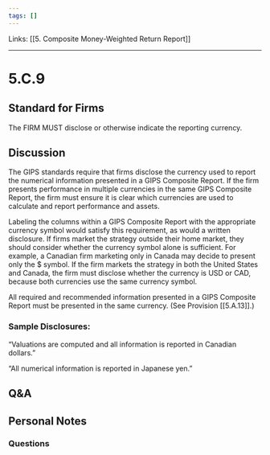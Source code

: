 ```yaml
---
tags: []
---
```

Links: [[5. Composite Money-Weighted Return Report]]
___
# 5.C.9
## Standard for Firms
The FIRM MUST disclose or otherwise indicate the reporting currency.
## Discussion
The GIPS standards require that firms disclose the currency used to report the numerical information presented in a GIPS Composite Report. If the firm presents performance in multiple currencies in the same GIPS Composite Report, the firm must ensure it is clear which currencies are used to calculate and report performance and assets.

Labeling the columns within a GIPS Composite Report with the appropriate currency symbol would satisfy this requirement, as would a written disclosure. If firms market the strategy outside their home market, they should consider whether the currency symbol alone is sufficient. For example, a Canadian firm marketing only in Canada may decide to present only the $ symbol. If the firm markets the strategy in both the United States and Canada, the firm must disclose whether the currency is USD or CAD, because both currencies use the same currency symbol.

All required and recommended information presented in a GIPS Composite Report must be presented in the same currency. (See Provision [[5.A.13]].)
### Sample Disclosures:
“Valuations are computed and all information is reported in Canadian dollars.”

“All numerical information is reported in Japanese yen.”
## Q&A

## Personal Notes

### Questions